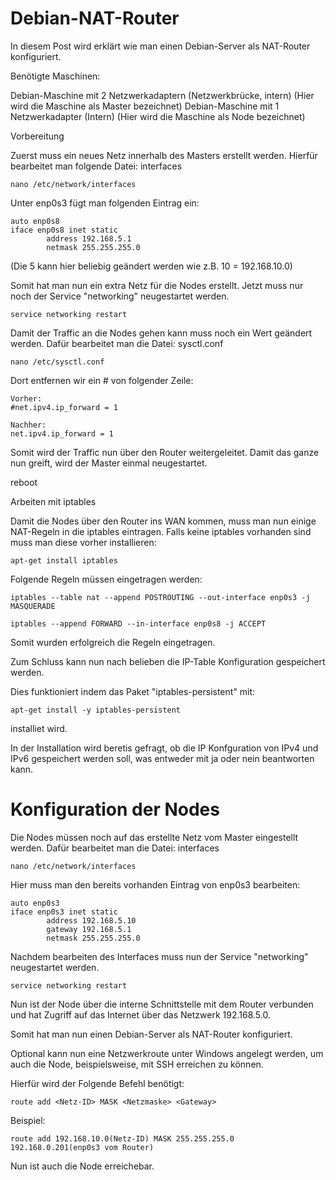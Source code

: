 # Debian-NAT-Router

In diesem Post wird erklärt wie man einen Debian-Server als NAT-Router konfiguriert.

 

Benötigte Maschinen:

Debian-Maschine mit 2 Netzwerkadaptern (Netzwerkbrücke, intern) (Hier wird die Maschine als Master bezeichnet)
Debian-Maschine mit 1 Netzwerkadapter (Intern) (Hier wird die Maschine als Node bezeichnet)
 

Vorbereitung

Zuerst muss ein neues Netz innerhalb des Masters erstellt werden. Hierfür bearbeitet man folgende Datei: interfaces

```nano /etc/network/interfaces```
 

Unter enp0s3 fügt man folgenden Eintrag ein:

```
auto enp0s8
iface enp0s8 inet static
		address 192.168.5.1
		netmask 255.255.255.0
```
(Die 5 kann hier beliebig geändert werden wie z.B. 10 = 192.168.10.0)

Somit hat man nun ein extra Netz für die Nodes erstellt. Jetzt muss nur noch der Service "networking" neugestartet werden.
```
service networking restart
```

Damit der Traffic an die Nodes gehen kann muss noch ein Wert geändert werden. Dafür bearbeitet man die Datei: sysctl.conf
```
nano /etc/sysctl.conf
```

Dort entfernen wir ein # von folgender Zeile:
```
Vorher:
#net.ipv4.ip_forward = 1

Nachher:
net.ipv4.ip_forward = 1
```

Somit wird der Traffic nun über den Router weitergeleitet. Damit das ganze nun greift, wird der Master einmal neugestartet.

reboot
 

Arbeiten mit iptables

Damit die Nodes über den Router ins WAN kommen, muss man nun einige NAT-Regeln in die iptables eintragen. Falls keine iptables vorhanden sind muss man diese vorher installieren:
```
apt-get install iptables
 ```

Folgende Regeln müssen eingetragen werden:
```
iptables --table nat --append POSTROUTING --out-interface enp0s3 -j MASQUERADE
```
```
iptables --append FORWARD --in-interface enp0s8 -j ACCEPT
```
Somit wurden erfolgreich die Regeln eingetragen.

 

Zum Schluss kann nun nach belieben die IP-Table Konfiguration gespeichert werden.

Dies funktioniert indem das Paket "iptables-persistent" mit:
```
apt-get install -y iptables-persistent
```
installiet wird.

 

In der Installation wird beretis gefragt, ob die IP Konfguration von IPv4 und IPv6 gespeichert werden soll, was entweder mit ja oder nein beantworten kann.

 

# Konfiguration der Nodes

Die Nodes müssen noch auf das erstellte Netz vom Master eingestellt werden. Dafür bearbeitet man die Datei: interfaces
```
nano /etc/network/interfaces
```

Hier muss man den bereits vorhanden Eintrag von enp0s3 bearbeiten:
```
auto enp0s3
iface enp0s3 inet static
		address 192.168.5.10
		gateway 192.168.5.1
		netmask 255.255.255.0
```

Nachdem bearbeiten des Interfaces muss nun der Service "networking" neugestartet werden.
```
service networking restart
```

Nun ist der Node über die interne Schnittstelle mit dem Router verbunden und hat Zugriff auf das Internet über das Netzwerk 192.168.5.0.

Somit hat man nun einen Debian-Server als NAT-Router konfiguriert.

 

Optional kann nun eine Netzwerkroute unter Windows angelegt werden, um auch die Node, beispielsweise, mit SSH erreichen zu können.

Hierfür wird der Folgende Befehl benötigt:
```
route add <Netz-ID> MASK <Netzmaske> <Gateway>
```

Beispiel:
```
route add 192.168.10.0(Netz-ID) MASK 255.255.255.0 192.168.0.201(enp0s3 vom Router)
```

Nun ist auch die Node erreichebar.
